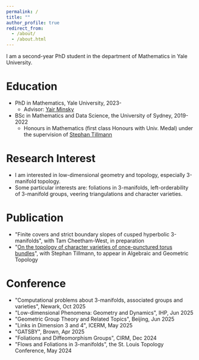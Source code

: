```yaml
---
permalink: /
title: ""
author_profile: true
redirect_from: 
  - /about/
  - /about.html
---
```




I am a second-year PhD student in the department of Mathematics in Yale University.

Education
======

- PhD in Mathematics, Yale University, 2023-
  - Advisor: [Yair Minsky](https://sites.google.com/view/yair-minsky/home)
- BSc in Mathematics and Data Science, the University of Sydney, 2019-2022
  - Honours in Mathematics (first class Honours with Univ. Medal) under the supervision of [Stephan Tillmann](https://www.maths.usyd.edu.au/u/tillmann/index.html)

Research Interest
======
- I am interested in low-dimensional geometry and topology, especially 3-manifold topology.
- Some particular interests are: foliations in 3-manifolds, left-orderability of 3-manifold groups, veering triangulations and character varieties.

Publication
======
- "Finite covers and strict boundary slopes of cusped hyperbolic 3-manifolds", with Tam Cheetham-West, in preparation
- "[On the topology of character varieties of once-punctured torus bundles](https://arxiv.org/abs/2206.14954)", with Stephan Tillmann, to appear in Algebraic and Geometric Topology

Conference
======
- "Computational problems about 3-manifolds, associated groups and varieties", Newark, Oct 2025
- "Low-dimensional Phenomena: Geometry and Dynamics", IHP, Jun 2025
- "Geometric Group Theory and Related Topics", Beijing, Jun 2025
- "Links in Dimension 3 and 4", ICERM, May 2025
- "GATSBY", Brown, Apr 2025
- "Foliations and Diffeomorphism Groups", CIRM, Dec 2024
- "Flows and Foliations in 3-manifolds", the St. Louis Topology Conference, May 2024

